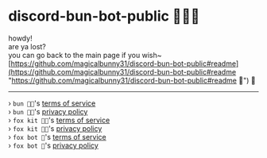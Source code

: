 # discord-bun-bot-public 🐰🦊🐾

howdy!
<br>
are ya lost?
<br>
you can go back to the main page if you wish~
<br>
[https://github.com/magicalbunny31/discord-bun-bot-public#readme](https://github.com/magicalbunny31/discord-bun-bot-public#readme "https://github.com/magicalbunny31/discord-bun-bot-public#readme 🔗") 🐾

---

› `bun 🐰🐾`'s [terms of service](https://magicalbunny31.github.io/discord-bun-bot-public/bun/terms-of-service "https://magicalbunny31.github.io/discord-bun-bot-public/bun/terms-of-service 🔗")
<br>
› `bun 🐰🐾`'s [privacy policy](https://magicalbunny31.github.io/discord-bun-bot-public/bun/privacy-policy "https://magicalbunny31.github.io/discord-bun-bot-public/bun/privacy-policy 🔗")
<br>
› `fox kit 🦊🐾`'s [terms of service](https://magicalbunny31.github.io/discord-bun-bot-public/fox-kit/terms-of-service "https://magicalbunny31.github.io/discord-bun-bot-public/fox-kit/terms-of-service 🔗")
<br>
› `fox kit 🦊🐾`'s [privacy policy](https://magicalbunny31.github.io/discord-bun-bot-public/fox-kit/privacy-policy "https://magicalbunny31.github.io/discord-bun-bot-public/fox-kit/privacy-policy 🔗")
<br>
› `fox bot 🦊`'s [terms of service](https://magicalbunny31.github.io/discord-bun-bot-public/fox-bot/terms-of-service "https://magicalbunny31.github.io/discord-bun-bot-public/fox-bot/terms-of-service 🔗")
<br>
› `fox bot 🦊`'s [privacy policy](https://magicalbunny31.github.io/discord-bun-bot-public/fox-bot/privacy-policy "https://magicalbunny31.github.io/discord-bun-bot-public/fox-bot/privacy-policy 🔗")